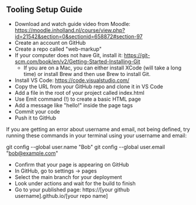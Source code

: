 ## Tooling Setup Guide

- Download and watch guide video from Moodle: https://moodle.inholland.nl/course/view.php?id=21542&section=0&sectionid=658872#section-97
- Create an account on GitHub
- Create a repo called "web-markup"
- If your computer does not have Git, install it: https://git-scm.com/book/en/v2/Getting-Started-Installing-Git
  - If you are on a Mac, you can either install XCode (will take a long time) or install Brew and then use Brew to install Git.
- Install VS Code: https://code.visualstudio.com/
- Copy the URL from your GitHub repo and clone it in VS Code
- Add a file in the root of your project called index.html
- Use Emit command (!) to create a basic HTML page
- Add a message like "hello!" inside the page <body></body> tags
- Commit your code
- Push it to GitHub

If you are getting an error about username and email, not being defined, try running these commands in your terminal using your username and email:

git config --global user.name "Bob"
git config --global user.email "bob@example.com"

- Confirm that your page is appearing on GitHub
- In GitHub, go to settings -> pages
- Select the main branch for your deployment
- Look under actions and wait for the build to finish
- Go to your published page: https://[your github username].github.io/[your repo name]
